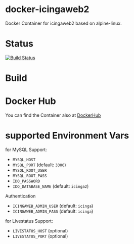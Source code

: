 docker-icingaweb2
=================

Docker Container for icingaweb2 based on alpine-linux.

# Status
[![Build Status](https://travis-ci.org/bodsch/docker-icingaweb2.svg?branch=master)](https://travis-ci.org/bodsch/docker-icingaweb2)

# Build

# Docker Hub

You can find the Container also at  [DockerHub](https://hub.docker.com/r/bodsch/docker-icingaweb2/)

# supported Environment Vars

for MySQL Support:

- ```MYSQL_HOST```
- ```MYSQL_PORT``` (default: ```3306```)
- ```MYSQL_ROOT_USER```
- ```MYSQL_ROOT_PASS```
- ```IDO_PASSWORD```
- ```IDO_DATABASE_NAME``` (default: ```icinga2```)

Authentication

- ```ICINGAWEB_ADMIN_USER``` (default: ```icinga```)
- ```ICINGAWEB_ADMIN_PASS``` (default: ```icinga```)

for Livestatus Support:

- ```LIVESTATUS_HOST``` (optional)
- ```LIVESTATUS_PORT``` (optional)


